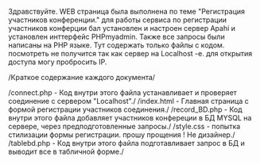 Здравствуйте. 
WEB страница была выполнена по теме "Регистрация участников конференции."
для работы сервиса по регистрации участников конферции бал установлен и настроен сервер Apahi и установлен инттерфейс PHPmyadmin. Также все запросы были написаны на PHP языке. 
Тут содержать только файлы с кодом. посмотреть не получится так как сервер  на Localhost -е. для открытия доступа могу пробросить IP.

/Краткое содержание каждого документа/

/connect.php - Код внутри этого файла устанавливает и проверяет соединение с сервером "Localhost"./
/index.html - Главная страница с формой регистрации участников соединения./
/record_BD.php - Код внутри этого файла  добавляет участников конфереции в БД MYSQL на сервере, через предподготовленные запросы./
/style.css - попытка стилизации формы регистрации. прошу прощения ! Не дизайнер./
/tablebd.php - Код внутри этого файла подготавливает запрос в БД и выводит все в табличной форме./














